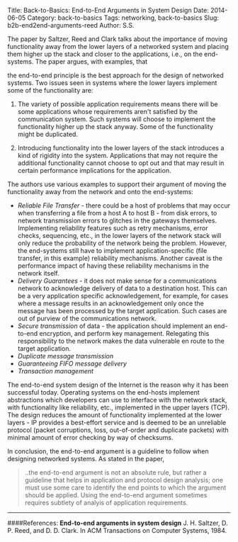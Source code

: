 Title: Back-to-Basics: End-to-End Arguments in System Design
Date: 2014-06-05
Category: back-to-basics
Tags: networking, back-to-basics
Slug: b2b-end2end-arguments-reed
Author: S.S.

<!-- PELICAN_BEGIN_SUMMARY -->
The paper by Saltzer, Reed and Clark talks about the importance of moving functionality away from the lower layers of a networked system and placing them higher up the stack and closer to the applications, i.e., on the end-systems. The paper argues, with examples, that
<!-- PELICAN_END_SUMMARY -->
the end-to-end principle is the best approach for the design of networked systems. Two issues seen in systems where the lower layers implement some of the functionality are:

1. The variety of possible application requirements means there will be some applications whose requirements aren't satisfied by the communication system. Such systems will choose to implement the functionality higher up the stack anyway. Some of the functionality might be duplicated.

2. Introducing functionality into the lower layers of the stack introduces a kind of rigidity into the system. Applications that may not require the additional functionality cannot choose to opt out and that may result in certain performance implications for the application.

The authors use various examples to support their argument of moving the functionality away from the network and onto the end-systems:

* _Reliable File Transfer_ - there could be a host of problems that may occur when transferring a file from a host A to host B - from disk errors, to network transmission errors to glitches in the gateways themselves. Implementing reliability features such as retry mechanisms, error checks, sequencing, etc., in the lower layers of the network stack will only reduce the probability of the network being the problem. However, the end-systems still have to implement application-specific (file transfer, in this example) reliability mechanisms. Another caveat is the performance impact of having these reliability mechanisms in the network itself.
* _Delivery Guarantees_ - it does not make sense for a communications network to acknowledge delivery of data to a destination host. This can be a very application specific acknowledgement, for example, for cases where a message results in an acknowledgement only once the message has been processed by the target application. Such cases are out of purview of the communications network.  
* _Secure transmission_ of data - the application should implement an end-to-end encryption, and perform key management. Relegating this responsibility to the network makes the data vulnerable en route to the target application.
* _Duplicate message transmission_
* _Guaranteeing FIFO message delivery_
* _Transaction management_

The end-to-end system design of the Internet is the reason why it has been successful today. Operating systems on the end-hosts implement abstractions which developers can use to interface with the network stack, with functionality like reliability, etc., implemented in the upper layers (TCP). The design reduces the amount of functionality implemented at the lower layers - IP provides a best-effort service and is deemed to be an unreliable protocol (packet corruptions, loss, out-of-order and duplicate packets) with minimal amount of error checking by way of checksums. 

In conclusion, the end-to-end argument is a guideline to follow when designing networked systems. As stated in the paper, 
>..the end-to-end argument is not an absolute rule, but rather a guideline that helps in application and protocol design analysis; one must use some care to identify the end points to which the argument should be applied. Using the end-to-end argument sometimes requires subtlety of analyis of application requirements.

------------
####References:
__End-to-end arguments in system design__ J. H. Saltzer, D. P. Reed, and D. D. Clark. In ACM Transactions on Computer Systems, 1984. 


